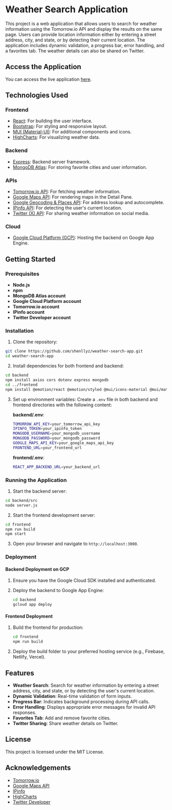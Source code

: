 # Weather Search Application

This project is a web application that allows users to search for weather information using the Tomorrow.io API and display the results on the same page. Users can provide location information either by entering a street address, city, and state, or by detecting their current location. The application includes dynamic validation, a progress bar, error handling, and a favorites tab. The weather details can also be shared on Twitter.
## Access the Application

You can access the live application [here](https://csci571asgm3frontend.wl.r.appspot.com/).
## Technologies Used

### Frontend
- [React](https://reactjs.org/): For building the user interface.
- [Bootstrap](https://getbootstrap.com/): For styling and responsive layout.
- [MUI (Material-UI)](https://mui.com/): For additional components and icons.
- [HighCharts](https://www.highcharts.com/): For visualizing weather data.

### Backend
- [Express](https://expressjs.com/): Backend server framework.
- [MongoDB Atlas](https://www.mongodb.com/atlas): For storing favorite cities and user information.

### APIs
- [Tomorrow.io API](https://www.tomorrow.io/weather-api/): For fetching weather information.
- [Google Maps API](https://developers.google.com/maps/documentation): For rendering maps in the Detail Pane.
- [Google Geocoding & Places API](https://developers.google.com/maps/documentation/geocoding): For address lookup and autocomplete.
- [IPinfo API](https://ipinfo.io/): For detecting the user's current location.
- [Twitter (X) API](https://developer.twitter.com/): For sharing weather information on social media.

### Cloud
- [Google Cloud Platform (GCP)](https://cloud.google.com/): Hosting the backend on Google App Engine.

## Getting Started

### Prerequisites
- **Node.js**
- **npm**
- **MongoDB Atlas account**
- **Google Cloud Platform account**
- **Tomorrow.io account**
- **IPinfo account**
- **Twitter Developer account**

### Installation

1. Clone the repository:

```sh
git clone https://github.com/shenllyz/weather-search-app.git
cd weather-search-app
```

2. Install dependencies for both frontend and backend:

```sh
cd backend
npm install axios cors dotenv express mongodb
cd ../frontend
npm install @emotion/react @emotion/styled @mui/icons-material @mui/material @testing-library/jest-dom @testing-library/react @testing-library/user-event @types/highcharts @types/jest @types/node @types/react @types/react-dom @vis.gl/react-google-maps bootstrap bootstrap-icons dotenv highcharts highcharts-react-official react react-bootstrap react-dom react-scripts react-transition-group sass typescript web-vitals
```

3. Set up environment variables:
   Create a `.env` file in both backend and frontend directories with the following content:
   
   **backend/.env**:
   ```sh
   TOMORROW_API_KEY=your_tomorrow_api_key
   IPINFO_TOKEN=your_ipinfo_token
   MONGODB_USERNAME=your_mongodb_username
   MONGODB_PASSWORD=your_mongodb_password
   GOOGLE_MAPS_API_KEY=your_google_maps_api_key
   FRONTEND_URL=your_frontend_url
   ```

   **frontend/.env**:
   ```sh
   REACT_APP_BACKEND_URL=your_backend_url
   ```

### Running the Application

1. Start the backend server:

```sh
cd backend/src
node server.js
```

2. Start the frontend development server:

```sh
cd frontend
npm run build
npm start
```

3. Open your browser and navigate to `http://localhost:3000`.

### Deployment

#### Backend Deployment on GCP

1. Ensure you have the Google Cloud SDK installed and authenticated.
2. Deploy the backend to Google App Engine:

    ```sh
    cd backend
    gcloud app deploy
    ```

#### Frontend Deployment

1. Build the frontend for production:

    ```sh
    cd frontend
    npm run build
    ```

2. Deploy the build folder to your preferred hosting service (e.g., Firebase, Netlify, Vercel).

## Features

- **Weather Search**: Search for weather information by entering a street address, city, and state, or by detecting the user's current location.
- **Dynamic Validation**: Real-time validation of form inputs.
- **Progress Bar**: Indicates background processing during API calls.
- **Error Handling**: Displays appropriate error messages for invalid API responses.
- **Favorites Tab**: Add and remove favorite cities.
- **Twitter Sharing**: Share weather details on Twitter.

 

## License

This project is licensed under the MIT License.

## Acknowledgements
- [Tomorrow.io](https://www.tomorrow.io/)
- [Google Maps API](https://developers.google.com/maps)
- [IPinfo](https://ipinfo.io/)
- [HighCharts](https://www.highcharts.com/)
- [Twitter Developer](https://developer.twitter.com/)
